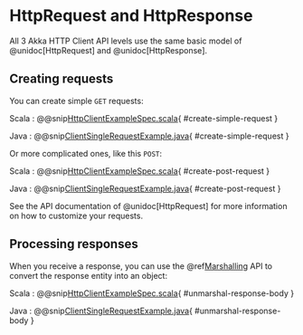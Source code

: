 # HttpRequest and HttpResponse

All 3 Akka HTTP Client API levels use the same basic model of @unidoc[HttpRequest] and @unidoc[HttpResponse].

## Creating requests

You can create simple `GET` requests:

Scala
:  @@snip[HttpClientExampleSpec.scala](/docs/src/test/scala/docs/http/scaladsl/HttpClientExampleSpec.scala){ #create-simple-request }

Java
:  @@snip[ClientSingleRequestExample.java](/docs/src/test/java/docs/http/javadsl/ClientSingleRequestExample.java){ #create-simple-request }

Or more complicated ones, like this `POST`:

Scala
:  @@snip[HttpClientExampleSpec.scala](/docs/src/test/scala/docs/http/scaladsl/HttpClientExampleSpec.scala){ #create-post-request }

Java
:  @@snip[ClientSingleRequestExample.java](/docs/src/test/java/docs/http/javadsl/ClientSingleRequestExample.java){ #create-post-request }

See the API documentation of @unidoc[HttpRequest] for more information on how to customize your requests.

## Processing responses

When you receive a response, you can use the @ref[Marshalling](../common/marshalling.md) API to convert the response entity into an object:

Scala
:  @@snip[HttpClientExampleSpec.scala](/docs/src/test/scala/docs/http/scaladsl/HttpClientExampleSpec.scala){ #unmarshal-response-body }

Java
:  @@snip[ClientSingleRequestExample.java](/docs/src/test/java/docs/http/javadsl/ClientSingleRequestExample.java){ #unmarshal-response-body }
